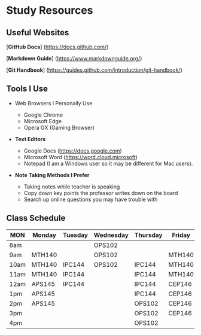 

# Study Resources




## Useful Websites

[**GitHub Docs**] (https://docs.github.com/)


[**Markdown Guide**] (https://www.markdownguide.org/)


[**Git Handbook**] (https://guides.github.com/introduction/git-handbook/)


## Tools I Use

- Web Browsers I Personally Use
  - Google Chrome
  - Microsoft Edge
  - Opera GX (Gaming Browser)
 
    
-  **Text Editors**
   - Google Docs (https://docs.google.com)
   - Microsoft Word (https://word.cloud.microsoft)
   - Notepad (I am a Windows user so it may be different for Mac users).
- **Note Taking Methods I Prefer**
  - Taking notes while teacher is speaking
  - Copy down key points the professor writes down on the board
  - Search up online questions you may have trouble with

## Class Schedule

|MON |Monday|Tuesday|Wednesday|Thursday|Friday|
|----|------|-------|---------|--------|------|
|8am |      |       |OPS102   |        |      |
|9am |MTH140|       |OPS102   |        |MTH140|
|10am|MTH140|IPC144 |OPS102   |IPC144  |MTH140|
|11am|MTH140|IPC144 |         |IPC144  |MTH140|
|12am|APS145|IPC144 |         |IPC144  |CEP146|
|1pm |APS145|       |         |IPC144  |CEP146|
|2pm |APS145|       |         |OPS102  |CEP146|
|3pm |      |       |         |OPS102  |CEP146|
|4pm |      |       |         |OPS102  |      |


